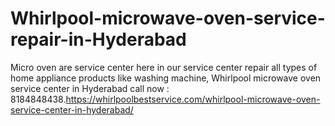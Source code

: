 # Whirlpool-microwave-oven-service-repair-in-Hyderabad
Micro oven are service center here in our service center repair all types of home appliance products like washing machine, Whirlpool microwave oven service center in Hyderabad call now : 8184848438.https://whirlpoolbestservice.com/whirlpool-microwave-oven-service-center-in-hyderabad/  
